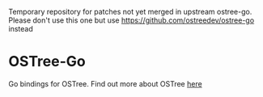 Temporary repository for patches not yet merged in upstream ostree-go. Please
don't use this one but use https://github.com/ostreedev/ostree-go instead

OSTree-Go
=========

Go bindings for OSTree. Find out more about OSTree [here](https://github.com/ostreedev/ostree)
